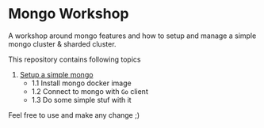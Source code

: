 # Mongo Workshop
A workshop around mongo features and how to setup and manage a simple mongo cluster & sharded cluster.

This repository contains following topics

1. [Setup a simple mongo](./1-setup/)
    - 1.1 Install mongo docker image
    - 1.2 Connect to mongo with `Go` client
    - 1.3 Do some simple stuf with it

Feel free to use and make any change ;)
